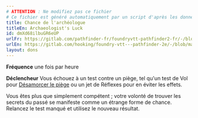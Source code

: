 ```yaml
---
# ATTENTION : Ne modifiez pas ce fichier
# Ce fichier est généré automatiquement par un script d'après les données du module Foundry VTT officiel et de sa traduction
title: Chance de l'archéologue
titleEn: Archaeologist's Luck
id: dmXd68ilbuGR6eUP
urlFr: https://gitlab.com/pathfinder-fr/foundryvtt-pathfinder2-fr/-/blob/master/data/feats/dmXd68ilbuGR6eUP.htm
urlEn: https://gitlab.com/hooking/foundry-vtt---pathfinder-2e/-/blob/master/packs/data/feats.db/archaeologist-s-luck.json
layout: dons
---
```

**Fréquence** une fois par heure

**Déclencheur** Vous échouez à un test contre un piège, tel qu'un test de Vol pour [Désamorcer le piège](../actions/désamorcer-un-dispositif.md) ou un jet de Réflexes pour en éviter les effets.

Vous êtes plus que simplement compétent ; votre volonté de trouver les secrets du passé se manifeste comme un étrange forme de chance. Relancez le test manqué et utilisez le nouveau résultat.
